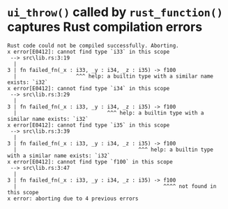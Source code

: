 # `ui_throw()` called by `rust_function()` captures Rust compilation errors

    Rust code could not be compiled successfully. Aborting.
    x error[E0412]: cannot find type `i33` in this scope
     --> src\lib.rs:3:19
      |
    3 | fn failed_fn(_x : i33, _y : i34, _z : i35) -> f100 
      |                   ^^^ help: a builtin type with a similar name exists: `i32`
    x error[E0412]: cannot find type `i34` in this scope
     --> src\lib.rs:3:29
      |
    3 | fn failed_fn(_x : i33, _y : i34, _z : i35) -> f100 
      |                             ^^^ help: a builtin type with a similar name exists: `i32`
    x error[E0412]: cannot find type `i35` in this scope
     --> src\lib.rs:3:39
      |
    3 | fn failed_fn(_x : i33, _y : i34, _z : i35) -> f100 
      |                                       ^^^ help: a builtin type with a similar name exists: `i32`
    x error[E0412]: cannot find type `f100` in this scope
     --> src\lib.rs:3:47
      |
    3 | fn failed_fn(_x : i33, _y : i34, _z : i35) -> f100 
      |                                               ^^^^ not found in this scope
    x error: aborting due to 4 previous errors


